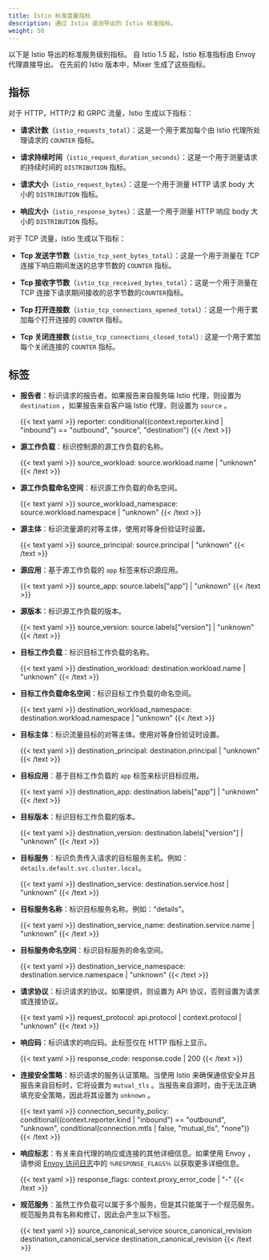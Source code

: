 ```yaml
---
title: Istio 标准度量指标
description: 通过 Istio 遥测导出的 Istio 标准指标。
weight: 50
---
```


以下是 Istio 导出的标准服务级别指标。
自 Istio 1.5 起，Istio 标准指标由 Envoy 代理直接导出。
在先前的 Istio 版本中，Mixer 生成了这些指标。

## 指标

对于 HTTP，HTTP/2 和 GRPC 流量，Istio 生成以下指标：

*   **请求计数**（`istio_requests_total`）：这是一个用于累加每个由 Istio 代理所处理请求的 `COUNTER` 指标。

*   **请求持续时间**（`istio_request_duration_seconds`）：这是一个用于测量请求的持续时间的 `DISTRIBUTION` 指标。

*   **请求大小**（`istio_request_bytes`）：这是一个用于测量 HTTP 请求 body 大小的 `DISTRIBUTION` 指标。

*   **响应大小**（`istio_response_bytes`）：这是一个用于测量 HTTP 响应 body 大小的 `DISTRIBUTION` 指标。

对于 TCP 流量，Istio 生成以下指标：

*   **Tcp 发送字节数**（`istio_tcp_sent_bytes_total`）：这是一个用于测量在 TCP 连接下响应期间发送的总字节数的 `COUNTER` 指标。

*   **Tcp 接收字节数**（`istio_tcp_received_bytes_total`）：这是一个用于测量在 TCP 连接下请求期间接收的总字节数的`COUNTER`指标。

*   **Tcp 打开连接数**（`istio_tcp_connections_opened_total`）：这是一个用于累加每个打开连接的 `COUNTER` 指标。

*   **Tcp 关闭连接数** (`istio_tcp_connections_closed_total`) : 这是一个用于累加每个关闭连接的 `COUNTER` 指标。

## 标签

*   **报告者**：标识请求的报告者。如果报告来自服务端 Istio 代理，则设置为 `destination` ，如果报告来自客户端 Istio 代理，则设置为 `source` 。

    {{< text yaml >}}
    reporter: conditional((context.reporter.kind | "inbound") == "outbound", "source", "destination")
    {{< /text >}}

*   **源工作负载**：标识控制源的源工作负载的名称。

    {{< text yaml >}}
    source_workload: source.workload.name | "unknown"
    {{< /text >}}

*   **源工作负载命名空间**：标识源工作负载的命名空间。

    {{< text yaml >}}
    source_workload_namespace: source.workload.namespace | "unknown"
    {{< /text >}}

*   **源主体**：标识流量源的对等主体，使用对等身份验证时设置。

    {{< text yaml >}}
    source_principal: source.principal | "unknown"
    {{< /text >}}

*   **源应用**：基于源工作负载的 `app` 标签来标识源应用。

    {{< text yaml >}}
    source_app: source.labels["app"] | "unknown"
    {{< /text >}}

*   **源版本**：标识源工作负载的版本。

    {{< text yaml >}}
    source_version: source.labels["version"] | "unknown"
    {{< /text >}}

*   **目标工作负载**：标识目标工作负载的名称。

    {{< text yaml >}}
    destination_workload: destination.workload.name | "unknown"
    {{< /text >}}

*   **目标工作负载命名空间**：标识目标工作负载的命名空间。

    {{< text yaml >}}
    destination_workload_namespace: destination.workload.namespace | "unknown"
    {{< /text >}}

*   **目标主体**：标识流量目标的对等主体。使用对等身份验证时设置。

    {{< text yaml >}}
    destination_principal: destination.principal | "unknown"
    {{< /text >}}

*   **目标应用**：基于目标工作负载的 `app` 标签来标识目标应用。

    {{< text yaml >}}
    destination_app: destination.labels["app"] | "unknown"
    {{< /text >}}

*   **目标版本**：标识目标工作负载的版本。

    {{< text yaml >}}
    destination_version: destination.labels["version"] | "unknown"
    {{< /text >}}

*   **目标服务**：标识负责传入请求的目标服务主机。例如：`details.default.svc.cluster.local`。

    {{< text yaml >}}
    destination_service: destination.service.host | "unknown"
    {{< /text >}}

*   **目标服务名称**：标识目标服务名称。例如：“details”。

    {{< text yaml >}}
    destination_service_name: destination.service.name | "unknown"
    {{< /text >}}

*   **目标服务命名空间**：标识目标服务的命名空间。

    {{< text yaml >}}
    destination_service_namespace: destination.service.namespace | "unknown"
    {{< /text >}}

*   **请求协议**：标识请求的协议。如果提供，则设置为 API 协议，否则设置为请求或连接协议。

    {{< text yaml >}}
    request_protocol: api.protocol | context.protocol | "unknown"
    {{< /text >}}

*   **响应码**：标识请求的响应码。此标签仅在 HTTP 指标上显示。

    {{< text yaml >}}
    response_code: response.code | 200
    {{< /text >}}

*   **连接安全策略**：标识请求的服务认证策略。当使用 Istio 来确保通信安全并且报告来自目标时，它将设置为 `mutual_tls` 。当报告来自源时，由于无法正确填充安全策略，因此将其设置为 `unknown` 。

    {{< text yaml >}}
    connection_security_policy: conditional((context.reporter.kind | "inbound") == "outbound", "unknown", conditional(connection.mtls | false, "mutual_tls", "none"))
    {{< /text >}}

*   **响应标志**：有关来自代理的响应或连接的其他详细信息。如果使用 Envoy ，请参阅 [Envoy 访问日志](https://www.envoyproxy.io/docs/envoy/latest/configuration/observability/access_log#configuration)中的 `％RESPONSE_FLAGS％` 以获取更多详细信息。

    {{< text yaml >}}
    response_flags: context.proxy_error_code | "-"
    {{< /text >}}

*   **规范服务**：虽然工作负载可以属于多个服务，但是其只能属于一个规范服务。规范服务具有名称和修订，因此会产生以下标签。

    {{< text yaml >}}
    source_canonical_service
    source_canonical_revision
    destination_canonical_service
    destination_canonical_revision
    {{< /text >}}
